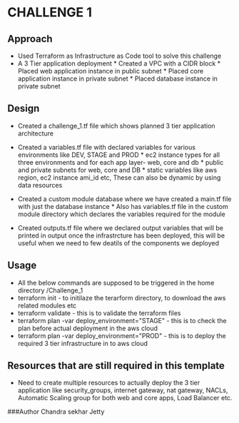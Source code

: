 # CHALLENGE 1

## Approach
 * Used Terraform as Infrastructure as Code tool to solve this challenge
 * A 3 Tier application deployment
        * Created a VPC with a CIDR block
        * Placed web application instance in public subnet
        * Placed core application instance in private subnet
        * Placed database instance in private subnet
 
## Design
 * Created a challenge_1.tf file which shows planned 3 tier application architecture
 * Created a variables.tf file with declared variables for various environments like DEV, STAGE and PROD
        * ec2 instance types for all three environments and for each app layer- web, core and db
        * public and private subnets for web, core and DB
        * static variables like aws region, ec2 instance ami_id etc, These can also be dynamic by using data resources
 * Created a custom module database where we have created a main.tf file with just the database instance
        * Also has variables.tf file in the custom module directory which declares the variables required for the module
       
 * Created outputs.tf file where we declared output variables that will be printed in output once the infrastrcture has been deployed, this will be useful when we need to few deatils of the components we deployed 

## Usage
 * All the below commands are supposed to be triggered in the home directory /Challenge_1
 * terraform init - to initilaze the terarform directory, to download the aws related modules etc
 * terraform validate  - this is to validate the terraform files
 * terraform plan -var deploy_environment="STAGE" - this is to check the plan before actual deployment in the aws cloud
 * terraform plan -var deploy_environment="PROD" - this is to deploy the required 3 tier infrastructure in to aws cloud
 

## Resources that are still required in this template 
 * Need to create multiple resources to actually deploy the 3 tier application like security_groups, internet gateway,
 nat gateway, NACLs, Automatic Scaling group for both web and core apps, Load Balancer etc.

###Author
Chandra sekhar Jetty